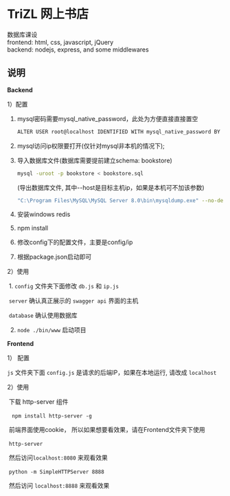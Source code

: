 # TriZL 网上书店
数据库课设  
frontend: html, css, javascript, jQuery  
backend: nodejs, express, and some middlewares

## 说明

**Backend**

1）配置

1. mysql密码需要mysql_native_password，此处为方便直接直接置空
   ```bash
   ALTER USER root@localhost IDENTIFIED WITH mysql_native_password BY ''
   ```
   
2. mysql访问ip权限要打开(仅针对mysql非本机的情况下);

3. 导入数据库文件(数据库需要提前建立schema: bookstore)
   ```bash
   mysql -uroot -p bookstore < bookstore.sql
   ```
   (导出数据库文件, 其中--host是目标主机ip，如果是本机可不加该参数)
   ```bash
   "C:\Program Files\MySQL\MySQL Server 8.0\bin\mysqldump.exe" --no-defaults -uroot -p --host=10.243.56.142 bookstore > bookstore.sql
   ```

4. 安装windows redis

5. npm install

6. 修改config下的配置文件，主要是config/ip

7. 根据package.json启动即可

2）使用

​	1.  `config`  文件夹下面修改  `db.js`  和  `ip.js`  

​		 `server`  确认真正展示的   `swagger api`   界面的主机

​		  `database`  确认使用数据库

 
   2.  `node ./bin/www`   启动项目

**Frontend**

1） 配置

   `js`   文件夹下面   `config.js`   是请求的后端IP，如果在本地运行, 请改成   `localhost`

 2）使用

​	下载 http-server 组件

​	```	npm install http-server -g```

​	前端界面使用cookie， 所以如果想要看效果，请在Frontend文件夹下使用

​	`http-server`

​	然后访问`localhost:8080` 来观看效果


​	```python -m SimpleHTTPServer 8888```


​	然后访问  `localhost:8888`  来观看效果
